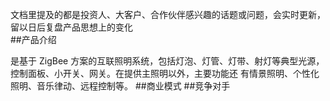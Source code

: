 文档里提及的都是投资人、大客户、合作伙伴感兴趣的话题或问题，会实时更新，留以日后复盘产品思想上的变化                                             
##产品介绍

是基于 ZigBee 方案的互联照明系统，包括灯泡、灯管、灯带、射灯等典型光源，控制面板、小开关、网关。在提供主照明以外，主要功能还	有情景照明、个性化照明、音乐律动、远程控制等。
##商业模式
##竞争对手
